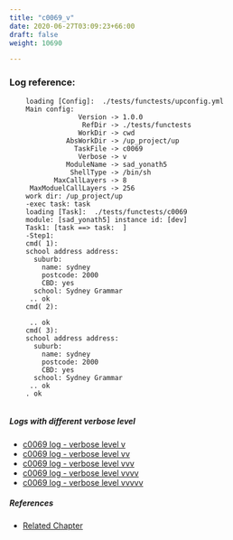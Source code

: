 ```yaml
---
title: "c0069_v"
date: 2020-06-27T03:09:23+66:00
draft: false
weight: 10690

---
```


### Log reference: <no value>

```
    loading [Config]:  ./tests/functests/upconfig.yml
    Main config:
                 Version -> 1.0.0
                  RefDir -> ./tests/functests
                 WorkDir -> cwd
              AbsWorkDir -> /up_project/up
                TaskFile -> c0069
                 Verbose -> v
              ModuleName -> sad_yonath5
               ShellType -> /bin/sh
           MaxCallLayers -> 8
     MaxModuelCallLayers -> 256
    work dir: /up_project/up
    -exec task: task
    loading [Task]:  ./tests/functests/c0069
    module: [sad_yonath5] instance id: [dev]
    Task1: [task ==> task:  ]
    -Step1:
    cmd( 1):
    school address address:
      suburb:
        name: sydney
        postcode: 2000
        CBD: yes
      school: Sydney Grammar
     .. ok
    cmd( 2):
    
     .. ok
    cmd( 3):
    school address address:
      suburb:
        name: sydney
        postcode: 2000
        CBD: yes
      school: Sydney Grammar
     .. ok
    . ok
    
```

##### Logs with different verbose level
* [c0069 log - verbose level v](../../logs/c0069_v)
* [c0069 log - verbose level vv](../../logs/c0069_vv)
* [c0069 log - verbose level vvv](../../logs/c0069_vvv)
* [c0069 log - verbose level vvvv](../../logs/c0069_vvvv)
* [c0069 log - verbose level vvvvv](../../logs/c0069_vvvvv)

##### References
* [Related Chapter](../../templating/c0069)
